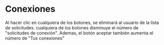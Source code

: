 # Conexiones
Al hacer clic en cualquiera de los botones, se eliminará al usuario de la lista de solicitudes. cualquiera de los botones disminuye el número de "solicitudes de conexión". Ademas, el botón aceptar también aumenta el número de "Tus conexiones"
